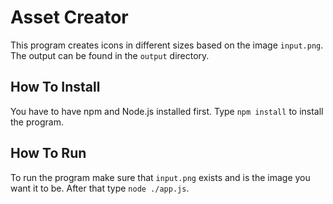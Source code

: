 # Asset Creator
This program creates icons in different sizes based on the image `input.png`.
The output can be found in the `output` directory.

## How To Install
You have to have npm and Node.js installed first.
Type `npm install` to install the program.

## How To Run
To run the program make sure that `input.png` exists and is the image you want it to be.
After that type `node ./app.js`.
